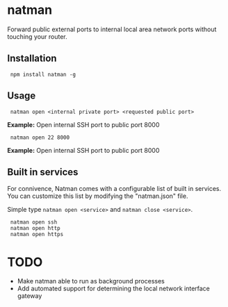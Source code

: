 # natman

Forward public external ports to internal local area network ports without touching your router.


## Installation

     npm install natman -g
     
## Usage

     natman open <internal private port> <requested public port>

**Example:** Open internal SSH port to public port 8000

     natman open 22 8000

**Example:** Open internal SSH port to public port 8000
     
     
     
## Built in services

For connivence, Natman comes with a configurable list of built in services. You can customize this list by modifying the "natman.json" file.

Simple type `natman open <service>` and `natman close <service>`.

     natman open ssh
     natman open http
     natman open https

# TODO

 - Make natman able to run as background processes
 - Add automated support for determining the local network interface gateway